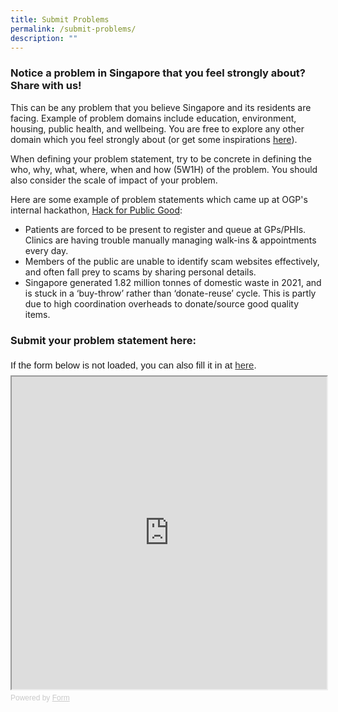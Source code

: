 ```yaml
---
title: Submit Problems
permalink: /submit-problems/
description: ""
---
```

### **Notice a problem in Singapore that you feel strongly about? Share with us!**

This can be any problem that you believe Singapore and its residents are facing. Example of problem domains include education, environment, housing, public health, and wellbeing. You are free to explore any other domain which you feel strongly about (or get some inspirations&nbsp;[here](https://hack.gov.sg)).

When defining your problem statement, try to be concrete in defining the who, why, what, where, when and how (5W1H) of the problem. You should also consider the scale of impact of your problem.

Here are some example of problem statements which came up at OGP's internal hackathon, [Hack for Public Good](https://hack.gov.sg/2023-prototypes/armoury/):
* Patients are forced to be present to register and queue at GPs/PHIs. Clinics are having trouble manually managing walk-ins &amp; appointments every day.
* Members of the public are unable to identify scam websites effectively, and often fall prey to scams by sharing personal details.
* Singapore generated 1.82 million tonnes of domestic waste in 2021, and is stuck in a ‘buy-throw’ rather than ‘donate-reuse’ cycle. This is partly due to high coordination overheads to donate/source good quality items.

### **Submit your problem statement here:**


<div style="font-family: Sans-Serif; font-size: 15px; color: #000; opacity: 0.9; padding-top: 5px; padding-bottom: 8px;"> If the form below is not loaded, you can also fill it in at <a href="https://form.gov.sg/64411d6715a3e20011a6641f">here</a>. </div> 
<iframe style="width: 100%; height: 500px" src="https://form.gov.sg/64411d6715a3e20011a6641f" id="iframe"></iframe> <div style="font-family: Sans-Serif; font-size: 12px; color: #999; opacity: 0.5; padding-top: 5px;"> Powered by <a style="color: #999" href="https://form.gov.sg">Form</a> </div>